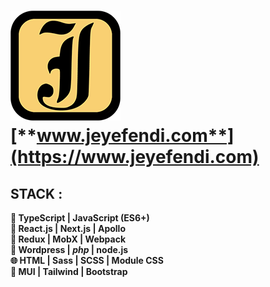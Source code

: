 # [![Logo](./jeyefendi.png)](https://www.jeyefendi.com)<br>[**www.jeyefendi.com**](https://www.jeyefendi.com)

## STACK :
<b>
💎  TypeScript |  JavaScript (ES6+) <br>
🚀  React.js | Next.js | Apollo <br>
💠  Redux | MobX | Webpack <br>
🧩  Wordpress | <i>php</i> | node.js <br>
🌐  HTML | Sass | SCSS | Module CSS <br>
🍭  MUI | Tailwind | Bootstrap <br>
</b>

